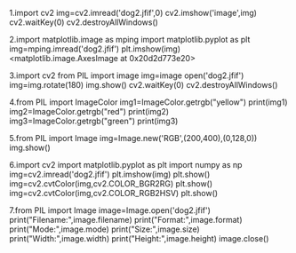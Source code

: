 1.import cv2
img=cv2.imread('dog2.jfif',0)
cv2.imshow('image',img)
cv2.waitKey(0)
cv2.destroyAllWindows()

2.import matplotlib.image as mping
import matplotlib.pyplot as plt
img=mping.imread('dog2.jfif')
plt.imshow(img)
<matplotlib.image.AxesImage at 0x20d2d773e20>


3.import cv2 from PIL import image
img=image open('dog2.jfif')
img=img.rotate(180)
img.show()
cv2.waitKey(0)
cv2.destroyAllWindows()

4.from PIL import ImageColor
img1=ImageColor.getrgb("yellow")
print(img1)
img2=ImageColor.getrgb("red")
print(img2)
img3=ImageColor.getrgb("green")
print(img3)

5.from PIL import Image
img=Image.new('RGB',(200,400),(0,128,0))
img.show()

6.import cv2
import matplotlib.pyplot as plt
import numpy as np
img=cv2.imread('dog2.jfif')
plt.imshow(img)
plt.show()
img=cv2.cvtColor(img,cv2.COLOR_BGR2RG)
plt.show()
img=cv2.cvtColor(img,cv2.COLOR_RGB2HSV)
plt.show()


7.from PIL import Image
image=Image.open('dog2.jfif')
print("Filename:",image.filename)
print("Format:",image.format)
print("Mode:",image.mode)
print("Size:",image.size)
print("Width:",image.width)
print("Height:",image.height)
image.close()



